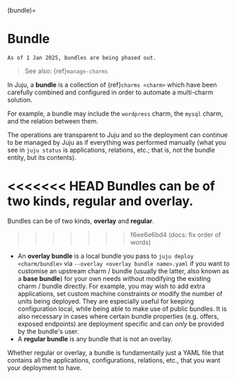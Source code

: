 (bundle)=
# Bundle

```{important}
As of 1 Jan 2025, bundles are being phased out.
```

> See also: {ref}`manage-charms`
>

In Juju, a **bundle** is a collection of {ref}`charms <charm>` which have been carefully combined and configured in order to automate a multi-charm solution. 

For example, a bundle may include the `wordpress` charm, the `mysql` charm, and the relation between them. 

The operations are transparent to Juju and so the deployment can continue to be managed by Juju as if everything was performed manually (what you see in `juju status` is applications, relations, etc.; that is, not the bundle entity, but its contents).  

<<<<<<< HEAD
Bundles can be of two kinds, **regular** and **overlay**. 
=======
Bundles can be of two kinds, **overlay** and **regular**. 
>>>>>>> f6ee6e6bd4 (docs: fix order of words)

- An **overlay bundle** is a local bundle you pass to `juju deploy <charm/bundle>` via `--overlay <overlay bundle name>.yaml` if you want to customise an upstream charm / bundle (usually the latter, also known as a **base bundle**) for your own needs without modifying the existing charm / bundle directly. For example, you may wish to add extra applications, set custom machine constraints or modify the number of units being deployed. They are especially useful for keeping configuration local, while being able to make use of public bundles. It is also necessary in cases where certain bundle properties (e.g. offers, exposed endpoints) are deployment specific and can _only_ be provided by the bundle's user.
- A **regular bundle** is any bundle that is not an overlay.


Whether regular or overlay, a bundle is fundamentally just a YAML file that contains all the applications, configurations, relations, etc., that you want your deployment to have.


